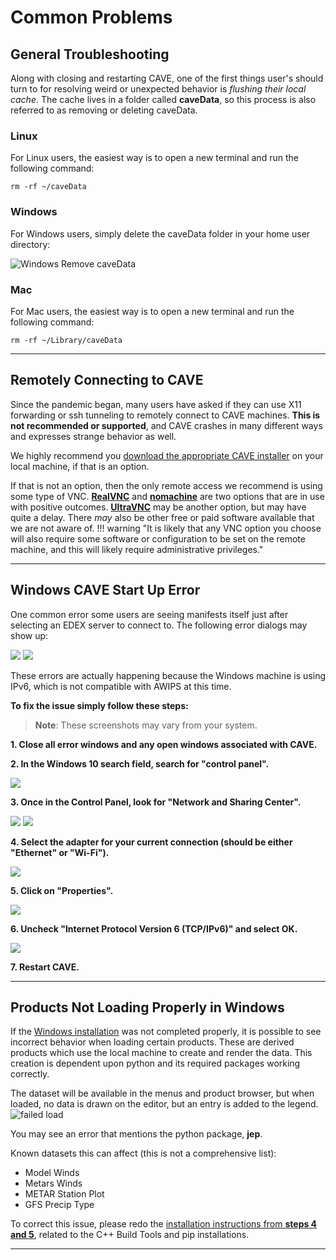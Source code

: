 # Common Problems

## General Troubleshooting

Along with closing and restarting CAVE, one of the first things user's should turn to for resolving weird or unexpected behavior is *flushing their local cache*.  The cache lives in a folder called **caveData**, so this process is also referred to as removing or deleting caveData.

### Linux

For Linux users, the easiest way is to open a new terminal and run the following command:

    rm -rf ~/caveData 

### Windows 

For Windows users, simply delete the caveData folder in your home user directory:

![Windows Remove caveData](../images/windowsRemoveCavedata.png)

### Mac

For Mac users, the easiest way is to open a new terminal and run the following command:

    rm -rf ~/Library/caveData


---

## Remotely Connecting to CAVE

Since the pandemic began, many users have asked if they can use X11 forwarding or ssh tunneling to remotely connect to CAVE machines.  **This is not recommended or supported**, and CAVE crashes in many different ways and expresses strange behavior as well.

We highly recommend you [download the appropriate CAVE installer](install-cave.md) on your local machine, if that is an option.

If that is not an option, then the only remote access we recommend is using some type of VNC.
[**RealVNC**](https://www.realvnc.com/en/) and [**nomachine**](https://www.nomachine.com) are two options that are in use with positive outcomes.  [**UltraVNC**](https://www.uvnc.com) may be another option, but may have quite a delay.  There *may* also be other free or paid software available that we are not aware of.
!!! warning "It is likely that any VNC option you choose will also require some software or configuration to be set on the remote machine, and this will likely require administrative privileges."

---

## Windows CAVE Start Up Error

One common error some users are seeing manifests itself just after selecting an EDEX server to connect to.  The following error dialogs may show up:

![](../images/errorPurgingLogs.png)
![](../images/errorWorkbenchNull.png)

These errors are actually happening because the Windows machine is using IPv6, which is not compatible with AWIPS at this time.

**To fix the issue simply follow these steps:**
>**Note**: These screenshots may vary from your system.

**1. Close all error windows and any open windows associated with CAVE.**

**2. In the Windows 10 search field, search for "control panel".**

![](../images/ipv6ProblemStep2.png)

**3. Once in the Control Panel, look for "Network and Sharing Center".**

![](../images/ipv6ProblemStep3a.png)
![](../images/ipv6ProblemStep3b.png)

**4. Select the adapter for your current connection (should be either "Ethernet" or "Wi-Fi").**

![](../images/ipv6ProblemStep4.png)

**5. Click on "Properties".**

![](../images/ipv6ProblemStep5.png)

**6. Uncheck "Internet Protocol Version 6 (TCP/IPv6)" and select OK.**

![](../images/ipv6ProblemStep6.png)

**7. Restart CAVE.**

---

## Products Not Loading Properly in Windows

If the [Windows installation](install-cave.md#download-and-installation-instructions_2) was not completed properly, it is possible to see incorrect behavior when loading certain products.  These are derived products which use the local machine to create and render the data.  This creation is dependent upon python and its required packages working correctly.

The dataset will be available in the menus and product browser, but when loaded, no data is drawn on the editor, but an entry is added to the legend.
![failed load](../images/failedJepMetarLoad.png)

You may see an error that mentions the python package, **jep**.

Known datasets this can affect (this is not a comprehensive list):

  - Model Winds
  - Metars Winds
  - METAR Station Plot
  - GFS Precip Type

To correct this issue, please redo the [installation instructions from **steps 4 and 5**](install-cave.md#download-and-installation-instructions_2), related to the C++ Build Tools and pip installations.

---
